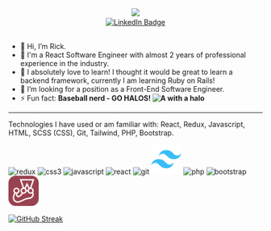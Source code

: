 <div id="header" align="center">
  <img src="https://media.giphy.com/media/M9gbBd9nbDrOTu1Mqx/giphy.gif" width="100"/>
</div>

<div id="badges" align="center">
  <a href="https://www.linkedin.com/in/rickwilliambeyer/">
    <img src="https://img.shields.io/badge/LinkedIn-blue?style=for-the-badge&logo=linkedin&logoColor=white" alt="LinkedIn Badge"/>
  </a>
</div>

<div align="center">
  <img src="https://komarev.com/ghpvc/?username=your-github-username&style=flat-square&color=blue" alt=""/>
</div>

- 👋 Hi, I’m Rick.
- 👀 I'm a React Software Engineer with almost 2 years of professional experience in the industry.
- 🌱 I absolutely love to learn! I thought it would be great to learn a backend framework, currently I am learning Ruby on Rails!
- 💞️ I’m looking for a position as a Front-End Software Engineer.
-  ⚡ Fun fact: **Baseball nerd - GO HALOS! <img src="https://deltafonts.com/wp-content/uploads/Los-Angeles-Angels-of-Anaheim-Logo.png" alt="A with a halo" width="25px" />**

---

Technologies I have used or am familiar with:
React, Redux, Javascript, HTML, SCSS (CSS), Git, Tailwind, PHP, Bootstrap.
<div>
  <img alt="redux" width="60px" src="https://user-images.githubusercontent.com/5834000/125217342-00180000-e286-11eb-8b7d-a3d4a39f68ff.png" />
  <img alt="css3" width="60px" src="https://user-images.githubusercontent.com/5834000/125217360-0c03c200-e286-11eb-90aa-0fa66c6c82b7.png" />
  <img alt="javascript" width="60px" src="https://user-images.githubusercontent.com/5834000/125217381-1aea7480-e286-11eb-88c7-7cbaafda9fa7.png" />
  <img alt="react" width="60px" src="https://user-images.githubusercontent.com/5834000/125217396-23db4600-e286-11eb-8cc6-2471cdc6f57a.png" />
  <img alt="git" width="60px" src="https://user-images.githubusercontent.com/5834000/125217429-36557f80-e286-11eb-84c6-05e346cebe8a.png" />
  <img alt="tailwindCSS" width="60px" src="https://github.com/devicons/devicon/blob/master/icons/tailwindcss/tailwindcss-plain.svg" />
  <img alt="php" width="60px" src="https://user-images.githubusercontent.com/5834000/125217489-68ff7800-e286-11eb-945a-db9d82dedaa4.png" />
  <img alt="bootstrap" width="60px" src="https://user-images.githubusercontent.com/5834000/125217513-774d9400-e286-11eb-992f-a9729ffdc975.png" />
  <img alt="jest" width="60px" src="https://github.com/tandpfun/skill-icons/blob/main/icons/Jest.svg" />
</div>


[![GitHub Streak](http://github-readme-streak-stats.herokuapp.com?user=rlnB2022&theme=dark&background=000000)](https://git.io/streak-stats)

